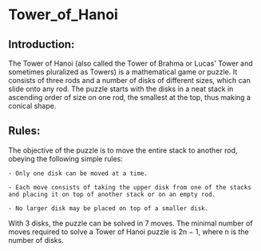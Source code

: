 # Tower_of_Hanoi

## Introduction:

The Tower of Hanoi (also called the Tower of Brahma or Lucas' Tower and sometimes pluralized as Towers) is a mathematical game or puzzle. It consists of three rods and a number of disks of different sizes, which can slide onto any rod. The puzzle starts with the disks in a neat stack in ascending order of size on one rod, the smallest at the top, thus making a conical shape.


## Rules:

The objective of the puzzle is to move the entire stack to another rod, obeying the following simple rules:

    - Only one disk can be moved at a time.
    
    - Each move consists of taking the upper disk from one of the stacks and placing it on top of another stack or on an empty rod.
    
    - No larger disk may be placed on top of a smaller disk.

With 3 disks, the puzzle can be solved in 7 moves. The minimal number of moves required to solve a Tower of Hanoi puzzle is 2n − 1, where n is the number of disks. 
